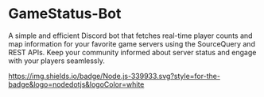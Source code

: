 # GameStatus-Bot

A simple and efficient Discord bot that fetches real-time player counts and map information for your favorite game servers using the SourceQuery and REST APIs. Keep your community informed about server status and engage with your players seamlessly.

https://img.shields.io/badge/Node.js-339933.svg?style=for-the-badge&logo=nodedotjs&logoColor=white
